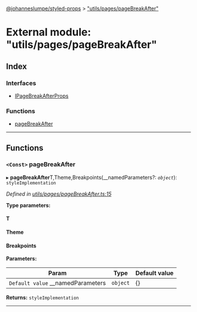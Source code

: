 [@johanneslumpe/styled-props](../README.md) > ["utils/pages/pageBreakAfter"](../modules/_utils_pages_pagebreakafter_.md)

# External module: "utils/pages/pageBreakAfter"

## Index

### Interfaces

* [IPageBreakAfterProps](../interfaces/_utils_pages_pagebreakafter_.ipagebreakafterprops.md)

### Functions

* [pageBreakAfter](_utils_pages_pagebreakafter_.md#pagebreakafter)

---

## Functions

<a id="pagebreakafter"></a>

### `<Const>` pageBreakAfter

▸ **pageBreakAfter**T,Theme,Breakpoints(__namedParameters?: *`object`*): `styleImplementation`

*Defined in [utils/pages/pageBreakAfter.ts:15](https://github.com/johanneslumpe/styled-props/blob/3abf398/src/utils/pages/pageBreakAfter.ts#L15)*

**Type parameters:**

#### T 
#### Theme 
#### Breakpoints 
**Parameters:**

| Param | Type | Default value |
| ------ | ------ | ------ |
| `Default value` __namedParameters | `object` |  {} |

**Returns:** `styleImplementation`

___

